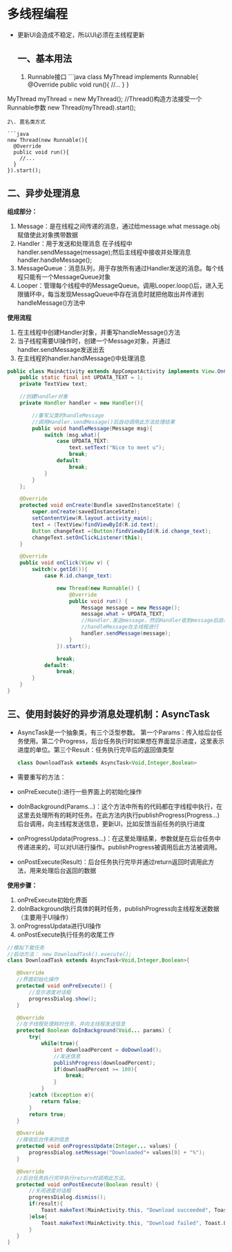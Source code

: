 # 多线程编程

- 更新UI会造成不稳定，所以UI必须在主线程更新

  ## 一、基本用法

  1. Runnable接口 ```java class MyThread implements Runnable{ @Override public void run(){ //... } }

MyThread myThread = new MyThread(); //Thread()构造方法接受一个Runnable参数 new Thread(myThread).start();

````
2\. 匿名类方式

```java
new Thread(new Runnable(){
  @Override
  public void run(){
    //...
  }
}).start();
````

## 二、异步处理消息

**组成部分：**

1. Message：是在线程之间传递的消息，通过给message.what message.obj赋值使此对象携带数据
2. Handler：用于发送和处理消息 在子线程中handler.sendMessage(message);然后主线程中接收并处理消息handler.handleMessage();
3. MessageQueue：消息队列，用于存放所有通过Handler发送的消息。每个线程只能有一个MessageQueue对象
4. Looper：管理每个线程中的MessageQueue。调用Looper.loop()后，进入无限循环中，每当发现MessagQueue中存在消息时就把他取出并传递到handleMessage()方法中

**使用流程**

1. 在主线程中创建Handler对象，并重写handleMessage()方法
2. 当子线程需要UI操作时，创建一个Message对象，并通过handler.sendMessage发送出去
3. 在主线程的handler.handMessage()中处理消息

```java
public class MainActivity extends AppCompatActivity implements View.OnClickListener{
    public static final int UPDATA_TEXT = 1;
    private TextView text;

    //创建handler对象
    private Handler handler = new Handler(){

        //重写父类的handleMessage
        //调用Handler.sendMessage()后自动调用此方法处理结果
        public void handleMessage(Message msg){
            switch (msg.what){
                case UPDATA_TEXT:
                    text.setText("Nice to meet u");
                    break;
                default:
                    break;
            }
        }
    };

    @Override
    protected void onCreate(Bundle savedInstanceState) {
        super.onCreate(savedInstanceState);
        setContentView(R.layout.activity_main);
        text = (TextView)findViewById(R.id.text);
        Button changeText =(Button)findViewById(R.id.change_text);
        changeText.setOnClickListener(this);
    }

    @Override
    public void onClick(View v) {
        switch(v.getId()){
            case R.id.change_text:

                new Thread(new Runnable() {
                    @Override
                    public void run() {
                        Message message = new Message();
                        message.what = UPDATA_TEXT;
                        //Handler.发送message，然后Handler收到message后自动调用handleMessage()
                        //handleMessage在主线程进行
                        handler.sendMessage(message);
                    }
                }).start();

                break;
            default:
                break;
        }
    }
}
```

## 三、使用封装好的异步消息处理机制：AsyncTask

- AsyncTask是一个抽象类，有三个泛型参数。 第一个Params：传入给后台任务使用。第二个Progress，后台任务执行时如果想在界面显示进度，这里表示进度的单位。第三个Result：任务执行完毕后的返回值类型

  ```java
  class DownloadTask extends AsyncTask<Void,Integer,Boolean>
  ```

- 需要重写的方法：

- onPreExecute():进行一些界面上的初始化操作

- doInBackground(Params...)：这个方法中所有的代码都在字线程中执行，在这里去处理所有的耗时任务。在此方法内执行publishProgress(Progress...)后台调用，向主线程发送信息，更新UI，比如反馈当前任务的执行进度

- onProgressUpdata(Progress...)：在这里处理结果，参数就是在后台任务中传递进来的，可以对UI进行操作。publishProgress被调用后此方法被调用。
- onPostExecute(Result)：后台任务执行完毕并通过return返回时调用此方法，用来处理后台返回的数据

**使用步骤：**

1. onPreExecute初始化界面
2. doInBackground执行具体的耗时任务，publishProgress向主线程发送数据（主要用于UI操作）
3. onProgressUpdata进行UI操作
4. onPostExecute执行任务的收尾工作

  ```java
  //模拟下载任务
  //启动方法： new DownloadTask().execute();
  class DownloadTask extends AsyncTask<Void,Integer,Boolean>{

     @Override
     //界面初始化操作
     protected void onPreExecute() {
         //显示进度对话框
         progressDialog.show();
     }

     @Override
     //在子线程处理耗时任务，并向主线程发送信息
     protected Boolean doInBackground(Void... params) {
         try{
             while(true){
                 int downloadPercent = doDownload();
                 //发送信息
                 publishProgress(downloadPercent);
                 if(downloadPercent >= 100){
                     break;
                 }
             }
         }catch (Exception e){
             return false;
         }
         return true;
     }

     @Override
     //接收后台传来的信息
     protected void onProgressUpdate(Integer... values) {
         progressDialog.setMessage("Downloaded"+ values[0] + "%");
     }

     @Override
     //后台任务执行完毕执行return时调用此方法。
     protected void onPostExecute(Boolean result) {
         //关闭进度对话框
         progressDialog.dismiss();
         if(result){
             Toast.makeText(MainActivity.this, "Download succeeded", Toast.LENGTH_SHORT).show();
         }else{
             Toast.makeText(MainActivity.this, "Download failed", Toast.LENGTH_SHORT).show();
         }
     }
  }
  ```
